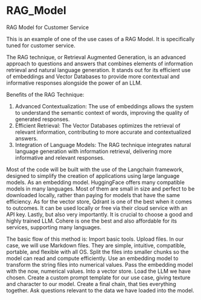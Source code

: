 # RAG_Model
RAG Model for Customer Service

This is an example of one of the use cases of a RAG Model.
It is specifically tuned for customer service.

The RAG technique, or Retrieval Augmented Generation, is an advanced approach to questions and answers that combines elements of information retrieval and natural language generation. It stands out for its efficient use of embeddings and Vector Databases to provide more contextual and informative responses alongside the power of an LLM.

Benefits of the RAG Technique:

1) Advanced Contextualization: The use of embeddings allows the system to understand the semantic context of words, improving the quality of generated responses.
2) Efficient Retrieval: The Vector Databases optimizes the retrieval of relevant information, contributing to more accurate and contextualized answers.
3) Integration of Language Models: The RAG technique integrates natural language generation with information retrieval, delivering more informative and relevant responses.

Most of the code will be built with the use of the Langchain framework, designed to simplify the creation of applications using large language models.
As an embedding model. HuggingFace offers many compatible models in many languages. Most of them are small in size and perfect to be downloaded locally, rather than 
paying for models that have the same efficiency.
As for the vector store, Qdrant is one of the best when it comes to outcomes. It can be used locally or free via their cloud service with an API key.
Lastly, but also very importantly. It is crucial to choose a good and highly trained LLM. Cohere is one the best and also affordable for its services, supporting many languages.

The basic flow of this method is:
Import basic tools.
Upload files. In our case, we will use Markdown files. They are simple, intuitive, compatible, portable, and flexible with all OS.
Split the files into smaller chunks so the model can read and compute efficiently.
Use an embedding model to transform the string files into numerical values.
Pass the embedding model with the now, numerical values. Into a vector store.
Load the LLM we have chosen.
Create a custom prompt template for our use case, giving texture and character to our model.
Create a final chain, that ties everything together.
Ask questions relevant to the data we have loaded into the model.
